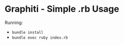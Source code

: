 Graphiti - Simple .rb Usage
===========================

Running:

* `bundle install`
* `bundle exec ruby index.rb`
